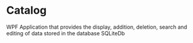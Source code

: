 # Catalog
WPF Application that provides the display, addition, deletion, search and editing of data stored in the database
SQLiteDb
